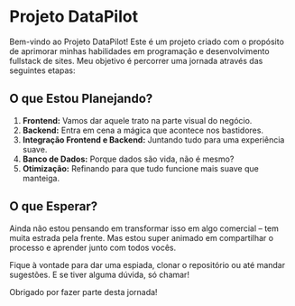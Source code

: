 # Projeto DataPilot

Bem-vindo ao Projeto DataPilot! Este é um projeto criado com o propósito de aprimorar minhas habilidades em programação e desenvolvimento fullstack de sites. Meu objetivo é percorrer uma jornada através das seguintes etapas:

## O que Estou Planejando?

1. **Frontend:** Vamos dar aquele trato na parte visual do negócio.
2. **Backend:** Entra em cena a mágica que acontece nos bastidores.
3. **Integração Frontend e Backend:** Juntando tudo para uma experiência suave.
4. **Banco de Dados:** Porque dados são vida, não é mesmo?
5. **Otimização:** Refinando para que tudo funcione mais suave que manteiga.

## O que Esperar?

Ainda não estou pensando em transformar isso em algo comercial – tem muita estrada pela frente. Mas estou super animado em compartilhar o processo e aprender junto com todos vocês.

Fique à vontade para dar uma espiada, clonar o repositório ou até mandar sugestões. E se tiver alguma dúvida, só chamar!

Obrigado por fazer parte desta jornada!


